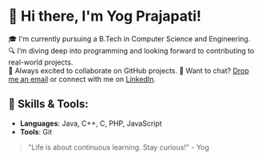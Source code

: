 # 👋 Hi there, I'm Yog Prajapati!

🎓 I'm currently pursuing a B.Tech in Computer Science and Engineering.  
🔍 I’m diving deep into programming and looking forward to contributing to real-world projects.  
🤝 Always excited to collaborate on GitHub projects.
💬 Want to chat? [Drop me an email](mailto:yogprajapati08@gmail.com) or connect with me on [LinkedIn](www.linkedin.com/in/yogprajapati).

## 🧰 Skills & Tools:

- **Languages**: Java, C++, C, PHP, JavaScript
- **Tools**: Git

> "Life is about continuous learning. Stay curious!" - Yog
